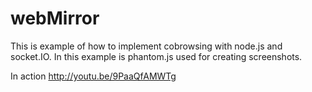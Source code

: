 webMirror
=========

This is example of how to implement cobrowsing with node.js and socket.IO.
In this example is phantom.js used for creating screenshots.

In action http://youtu.be/9PaaQfAMWTg

